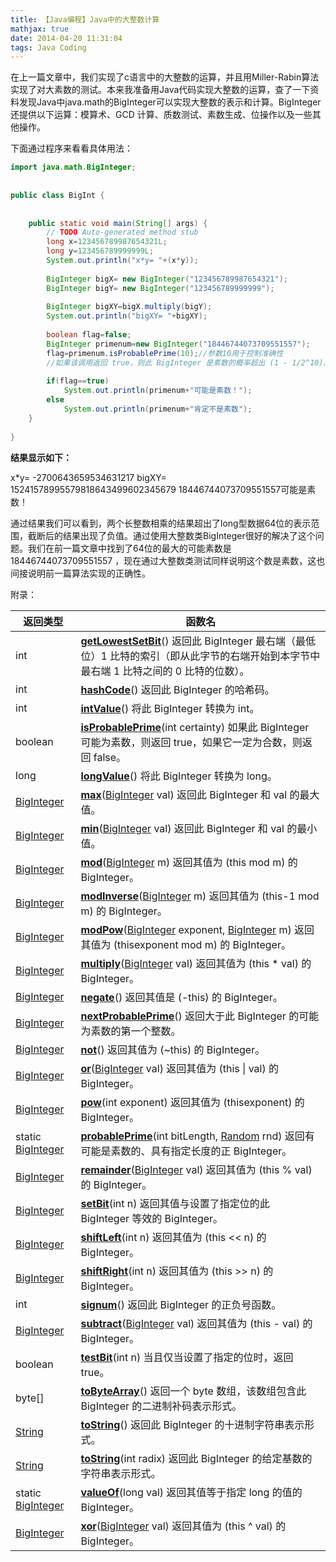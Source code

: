 ```yaml
---
title: 【Java编程】Java中的大整数计算
mathjax: true
date: 2014-04-20 11:31:04
tags: Java Coding
---
```




在上一篇文章中，我们实现了c语言中的大整数的运算，并且用Miller-Rabin算法实现了对大素数的测试。本来我准备用Java代码实现大整数的运算，查了一下资料发现Java中java.math的BigInteger可以实现大整数的表示和计算。BigInteger 还提供以下运算：模算术、GCD 计算、质数测试、素数生成、位操作以及一些其他操作。



<!--more-->

下面通过程序来看看具体用法：

```java
import java.math.BigInteger;
 
 
public class BigInt {
 
 
	public static void main(String[] args) {
		// TODO Auto-generated method stub
		long x=123456789987654321L;
		long y=123456789999999L;
		System.out.println("x*y= "+(x*y));
		
		BigInteger bigX= new BigInteger("123456789987654321");
		BigInteger bigY= new BigInteger("123456789999999");
		
		BigInteger bigXY=bigX.multiply(bigY);
		System.out.println("bigXY= "+bigXY);
		
		boolean flag=false;
		BigInteger primenum=new BigInteger("18446744073709551557");
		flag=primenum.isProbablePrime(10);//参数10用于控制准确性
		//如果该调用返回 true，则此 BigInteger 是素数的概率超出 (1 - 1/2^10)。此方法的执行时间与此参数的值是成比例的。
		
		if(flag==true)
			System.out.println(primenum+"可能是素数！");
		else
			System.out.println(primenum+"肯定不是素数");
	}
 
}
```






**结果显示如下：**

x*y= -2700643659534631217
bigXY= 15241578995579818643499602345679
18446744073709551557可能是素数！

​        通过结果我们可以看到，两个长整数相乘的结果超出了long型数据64位的表示范围，截断后的结果出现了负值。通过使用大整数类BigInteger很好的解决了这个问题。我们在前一篇文章中找到了64位的最大的可能素数是18446744073709551557 ，现在通过大整数类测试同样说明这个数是素数，这也间接说明前一篇算法实现的正确性。

附录：

| 返回类型              | 函数名                                                       |
| --------------------- | ------------------------------------------------------------ |
| int                   | **[getLowestSetBit]()**() 返回此 BigInteger 最右端（最低位）1 比特的索引（即从此字节的右端开始到本字节中最右端 1 比特之间的 0 比特的位数）。 |
| int                   | **[hashCode]()**() 返回此 BigInteger 的哈希码。              |
| int                   | **[intValue]()**() 将此 BigInteger 转换为 int。              |
| boolean               | **[isProbablePrime]()**(int certainty) 如果此 BigInteger 可能为素数，则返回 true，如果它一定为合数，则返回 false。 |
| long                  | **[longValue]()**() 将此 BigInteger 转换为 long。            |
| [BigInteger]()        | **[max]()**([BigInteger]() val) 返回此 BigInteger 和 val 的最大值。 |
| [BigInteger]()        | **[min]()**([BigInteger]() val) 返回此 BigInteger 和 val 的最小值。 |
| [BigInteger]()        | **[mod]()**([BigInteger]() m) 返回其值为 (this mod m) 的 BigInteger。 |
| [BigInteger]()        | **[modInverse]()**([BigInteger]() m) 返回其值为 (this-1 mod m) 的 BigInteger。 |
| [BigInteger]()        | **[modPow]()**([BigInteger]() exponent, [BigInteger]() m) 返回其值为 (thisexponent mod m) 的 BigInteger。 |
| [BigInteger]()        | **[multiply]()**([BigInteger]() val) 返回其值为 (this * val) 的 BigInteger。 |
| [BigInteger]()        | **[negate]()**() 返回其值是 (-this) 的 BigInteger。          |
| [BigInteger]()        | **[nextProbablePrime]()**() 返回大于此 BigInteger 的可能为素数的第一个整数。 |
| [BigInteger]()        | **[not]()**() 返回其值为 (~this) 的 BigInteger。             |
| [BigInteger]()        | **[or]()**([BigInteger]() val) 返回其值为 (this &#124;  val) 的 BigInteger。 |
| [BigInteger]()        | **[pow]()**(int exponent) 返回其值为 (thisexponent) 的 BigInteger。 |
| static [BigInteger]() | **[probablePrime]()**(int bitLength, [Random]() rnd) 返回有可能是素数的、具有指定长度的正 BigInteger。 |
| [BigInteger]()        | **[remainder]()**([BigInteger]() val) 返回其值为 (this % val) 的 BigInteger。 |
| [BigInteger]()        | **[setBit]()**(int n) 返回其值与设置了指定位的此 BigInteger 等效的 BigInteger。 |
| [BigInteger]()        | **[shiftLeft]()**(int n) 返回其值为 (this << n) 的 BigInteger。 |
| [BigInteger]()        | **[shiftRight]()**(int n) 返回其值为 (this >> n) 的 BigInteger。 |
| int                   | **[signum]()**() 返回此 BigInteger 的正负号函数。            |
| [BigInteger]()        | **[subtract]()**([BigInteger]() val) 返回其值为 (this - val) 的 BigInteger。 |
| boolean               | **[testBit]()**(int n) 当且仅当设置了指定的位时，返回 true。 |
| byte[]                | **[toByteArray]()**() 返回一个 byte 数组，该数组包含此 BigInteger 的二进制补码表示形式。 |
| [String]()            | **[toString]()**() 返回此 BigInteger 的十进制字符串表示形式。 |
| [String]()            | **[toString]()**(int radix) 返回此 BigInteger 的给定基数的字符串表示形式。 |
| static [BigInteger]() | **[valueOf]()**(long val) 返回其值等于指定 long 的值的 BigInteger。 |
| [BigInteger]()        | **[xor]()**([BigInteger]() val) 返回其值为 (this ^ val) 的 BigInteger。 |



